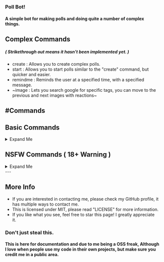 ### Poll Bot!
#### A simple bot for making polls and doing quite a number of complex things.

## Complex Commands
##### ( Strikethrough out means it hasn't been implemented yet. )
- create : Allows you to create complex polls.
- start : Allows you to start polls similar to the "create" command, but quicker and easier.
- remindme : Reminds the user at a specified time, with a specified message.
- ~image : Lets you search google for specific tags, you can move to the previous and next images with reactions~

#Commands
---

## Basic Commands
<details><summary>Expand Me</summary>
<ul>
  <li>ping : Shows the bots response time (Hosted kindly by repl.it)</li>
</ul>  
</details>

## NSFW Commands ( 18+ Warning )
<details><summary>Expand Me</summary>
<ul>
  <li><s>hen : Allows you to view nhentai manga inside of discord! Move around with reactions!</s></li>
  <li><s>Info : Lets you view information about a specific nhentai manga.</s></li>
</ul>  
</details>
---

## More Info
- If you are interested in contacting me, please check my GitHub profile, it has multiple ways to contact me.
- This is licensed under MIT, please read "LICENSE" for more information.
- If you like what you see, feel free to star this page! I greatly appreciate it.

### Don't just steal this.
#### This is here for documentation and due to me being a OSS freak, Although I love when people use my code in their own projects, but make sure you credit me in a public area.
